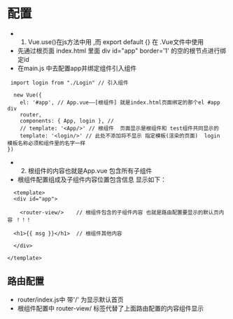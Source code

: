 # 配置 

+  1. Vue.use()在js方法中用 ,而 export default {} 在 .Vue文件中使用
+ 先通过根页面 index.html  里面 div id="app" border='1' 的空的根节点进行绑定id
+  在main.js 中去配置app并绑定组件引入组件
    
```
 import login from "./Login" // 引入组件

  new Vue({
    el: '#app', // App.vue——[根组件] 就是index.html页面绑定的那个el #app div
    router,
    components: { App, login }, // 
    // template: '<App/>' // 根组件  页面显示是根组件和 test组件共同显示的
    template: '<login/>' // 此处不添加将不显示 指定模板(渲染的页面)  login 模板名称必须和组件里的名字一样
})

```

+ 2. 根组件的内容也就是App.vue 包含所有子组件
+  根组件配置组成及子组件内容位置包含信息 显示如下：
```
  <template>
  <div id="app">
    
    <router-view/>    // 根组件包含的子组件内容 也就是路由配置要显示的默认页内容 ！！！
   
  <h1>{{ msg }}</h1>  // 根组件其他内容
  
  </div>
 
</template>

```

## 路由配置

+  router/index.js中 带'/' 为显示默认首页 
+  根组件配置中  router-view/ 标签代替了上面路由配置的内容组件显示




